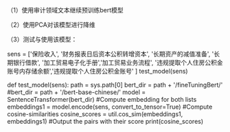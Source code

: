 （1）使用审计领域文本继续预训练bert模型 

（2）使用PCA对该模型进行降维

（3）测试与使用该模型：

sens = ['保险收入', '财务报表日后资本公积转增资本', '长期资产的减值准备', '长期银行借款', '加工贸易电子化手册','加工贸易业务流程', '违规提取个人住房公积金账号内存储余额','违规提取个人住房公积金账号' ] test_model(sens)

 def test_model(sens):
    path = sys.path[0]
    bert_dir =  path + '/fineTuningBert/'   
    #bert_dir =  path + '/bert-base-chinese/'
    model = SentenceTransformer(bert_dir)
    #Compute embedding for both lists
    embeddings1 = model.encode(sens, convert_to_tensor=True)
    #Compute cosine-similarities
    cosine_scores = util.cos_sim(embeddings1, embeddings1)
    #Output the pairs with their score
    print(cosine_scores)